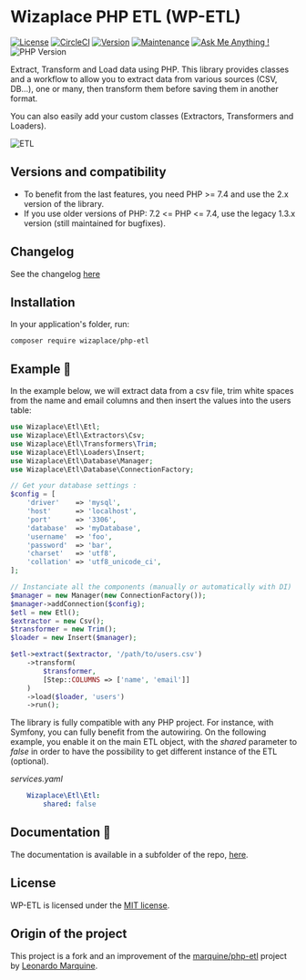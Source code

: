 # Wizaplace PHP ETL (WP-ETL)

[![License](https://poser.pugx.org/wizaplace/php-etl/license)](https://packagist.org/packages/wizaplace/php-etl)
[![CircleCI](https://circleci.com/gh/wizaplace/php-etl/tree/master.svg?style=svg)](https://circleci.com/gh/wizaplace/php-etl/tree/master)
[![Version](https://img.shields.io/github/v/release/wizaplace/php-etl)](https://circleci.com/gh/wizaplace/php-etl/tree/master)
[![Maintenance](https://img.shields.io/badge/Maintained%3F-yes-green.svg)](https://GitHub.com/wizaplace/php-etl/graphs/commit-activity)
[![Ask Me Anything !](https://img.shields.io/badge/Ask%20me-anything-1abc9c.svg)](https://GitHub.com/wizaplace/php-etl)
![PHP Version](https://img.shields.io/packagist/php-v/wizaplace/php-etl)

Extract, Transform and Load data using PHP.
This library provides classes and a workflow to allow you to extract data from various sources (CSV, DB...), one or many, then transform them before saving them in another format.

You can also easily add your custom classes (Extractors, Transformers and Loaders).

![ETL](docs/img/etl.svg)

## Versions and compatibility
* To benefit from the last features, you need PHP >= 7.4 and use the 2.x version of the library.
* If you use older versions of PHP: 7.2 <= PHP <= 7.4, use the legacy 1.3.x version (still maintained for bugfixes).

## Changelog

See the changelog [here](changelog.MD)

## Installation

In your application's folder, run:

```shell
composer require wizaplace/php-etl
```

## Example :light_rail:

In the example below, we will extract data from a csv file, trim white spaces from the name and email columns and then insert the values into the users table:

```php
use Wizaplace\Etl\Etl;
use Wizaplace\Etl\Extractors\Csv;
use Wizaplace\Etl\Transformers\Trim;
use Wizaplace\Etl\Loaders\Insert;
use Wizaplace\Etl\Database\Manager;
use Wizaplace\Etl\Database\ConnectionFactory;

// Get your database settings :
$config = [
    'driver'    => 'mysql',
    'host'      => 'localhost',
    'port'      => '3306',
    'database'  => 'myDatabase',
    'username'  => 'foo',
    'password'  => 'bar',
    'charset'   => 'utf8',
    'collation' => 'utf8_unicode_ci',
];

// Instanciate all the components (manually or automatically with DI)
$manager = new Manager(new ConnectionFactory());
$manager->addConnection($config);
$etl = new Etl();
$extractor = new Csv();
$transformer = new Trim();
$loader = new Insert($manager);

$etl->extract($extractor, '/path/to/users.csv')
    ->transform(
        $transformer,
        [Step::COLUMNS => ['name', 'email']]
    )
    ->load($loader, 'users')
    ->run();
```

The library is fully compatible with any PHP project.
For instance, with Symfony, you can fully benefit from the autowiring. On the following example, you enable it on the
main ETL object, with the _shared_ parameter to _false_ in order to have the possibility to get
different instance of the ETL (optional).

_services.yaml_

```yaml
    Wizaplace\Etl\Etl:
        shared: false
```

## Documentation :notebook:

The documentation is available in a subfolder of the repo, [here](docs/README.md).

## License

WP-ETL is licensed under the [MIT license](http://opensource.org/licenses/MIT).

## Origin of the project

This project is a fork and an improvement of the [marquine/php-etl](https://github.com/leomarquine/php-etl) project by [Leonardo Marquine](https://github.com/leomarquine/php-etl).

